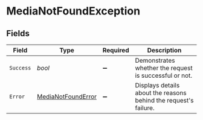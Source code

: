 # MediaNotFoundException


## Fields

| Field                                                            | Type                                                             | Required                                                         | Description                                                      |
| ---------------------------------------------------------------- | ---------------------------------------------------------------- | ---------------------------------------------------------------- | ---------------------------------------------------------------- |
| `Success`                                                        | *bool*                                                           | :heavy_minus_sign:                                               | Demonstrates whether the request is successful or not.           |
| `Error`                                                          | [MediaNotFoundError](../../Models/Errors/MediaNotFoundError.md)  | :heavy_minus_sign:                                               | Displays details about the reasons behind the request's failure. |